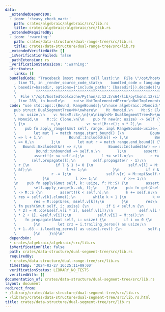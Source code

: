 ```yaml
---
data:
  _extendedDependsOn:
  - icon: ':heavy_check_mark:'
    path: crates/algebraic/algebraic/src/lib.rs
    title: crates/algebraic/algebraic/src/lib.rs
  _extendedRequiredBy:
  - icon: ':warning:'
    path: crates/data-structure/dual-range-tree/src/lib.rs
    title: crates/data-structure/dual-range-tree/src/lib.rs
  _extendedVerifiedWith: []
  _isVerificationFailed: false
  _pathExtension: rs
  _verificationStatusIcon: ':warning:'
  attributes:
    links: []
  bundledCode: "Traceback (most recent call last):\n  File \"/opt/hostedtoolcache/Python/3.12.2/x64/lib/python3.12/site-packages/onlinejudge_verify/documentation/build.py\"\
    , line 71, in _render_source_code_stat\n    bundled_code = language.bundle(stat.path,\
    \ basedir=basedir, options={'include_paths': [basedir]}).decode()\n          \
    \         ^^^^^^^^^^^^^^^^^^^^^^^^^^^^^^^^^^^^^^^^^^^^^^^^^^^^^^^^^^^^^^^^^^^^^^^^^^^^^^^^^\n\
    \  File \"/opt/hostedtoolcache/Python/3.12.2/x64/lib/python3.12/site-packages/onlinejudge_verify/languages/rust.py\"\
    , line 288, in bundle\n    raise NotImplementedError\nNotImplementedError\n"
  code: "use std::ops::{Bound, RangeBounds};\n\nuse algebraic::Monoid;\n\n#[derive(Clone)]\n\
    pub struct DualSegmentTree<M>\nwhere\n    M: Monoid,\n    M::S: Clone,\n{\n  \
    \  n: usize,\n    v: Vec<M::S>,\n}\n\nimpl<M> DualSegmentTree<M>\nwhere\n    M:\
    \ Monoid,\n    M::S: Clone,\n{\n    pub fn new(n: usize) -> Self {\n        Self\
    \ {\n            n,\n            v: vec![M::e(); n * 2],\n        }\n    }\n\n\
    \    pub fn apply_range(&mut self, range: impl RangeBounds<usize>, f: M::S) {\n\
    \        let mut l = match range.start_bound() {\n            Bound::Excluded(&l)\
    \ => l + 1,\n            Bound::Included(&l) => l,\n            Bound::Unbounded\
    \ => 0,\n        };\n        let mut r = match range.end_bound() {\n         \
    \   Bound::Excluded(&r) => r,\n            Bound::Included(&r) => r + 1,\n   \
    \         Bound::Unbounded => self.n,\n        };\n        assert!(l <= r);\n\
    \        assert!(r <= self.n);\n        l += self.n;\n        r += self.n;\n \
    \       self.propagate(l);\n        self.propagate(r - 1);\n        while l <\
    \ r {\n            if l & 1 != 0 {\n                self.v[l] = M::op(&self.v[l],\
    \ &f);\n                l += 1;\n            }\n            if r & 1 != 0 {\n\
    \                r -= 1;\n                self.v[r] = M::op(&self.v[r], &f);\n\
    \            }\n            l >>= 1;\n            r >>= 1;\n        }\n    }\n\
    \n    pub fn apply(&mut self, k: usize, f: M::S) {\n        assert!(k < self.n);\n\
    \        self.apply_range(k..=k, f);\n    }\n\n    pub fn get(&self, mut k: usize)\
    \ -> M::S {\n        assert!(k < self.n);\n        k += self.n;\n        let mut\
    \ res = self.v[k].clone();\n        while k > 1 {\n            k >>= 1;\n    \
    \        res = M::op(&res, &self.v[k]);\n        }\n        res\n    }\n\n   \
    \ fn push(&mut self, i: usize) {\n        if i < self.n {\n            self.v[i\
    \ * 2] = M::op(&self.v[i * 2], &self.v[i]);\n            self.v[i * 2 + 1] = M::op(&self.v[i\
    \ * 2 + 1], &self.v[i]);\n            self.v[i] = M::e();\n        }\n    }\n\n\
    \    fn propagate(&mut self, i: usize) {\n        if i == 0 {\n            return;\n\
    \        }\n        let crz = i.trailing_zeros() as usize;\n        for h in (crz\
    \ + 1..63 - i.leading_zeros() as usize).rev() {\n            self.push(i >> h);\n\
    \        }\n    }\n}\n"
  dependsOn:
  - crates/algebraic/algebraic/src/lib.rs
  isVerificationFile: false
  path: crates/data-structure/dual-segment-tree/src/lib.rs
  requiredBy:
  - crates/data-structure/dual-range-tree/src/lib.rs
  timestamp: '2024-02-27 16:25:11+09:00'
  verificationStatus: LIBRARY_NO_TESTS
  verifiedWith: []
documentation_of: crates/data-structure/dual-segment-tree/src/lib.rs
layout: document
redirect_from:
- /library/crates/data-structure/dual-segment-tree/src/lib.rs
- /library/crates/data-structure/dual-segment-tree/src/lib.rs.html
title: crates/data-structure/dual-segment-tree/src/lib.rs
---
```

